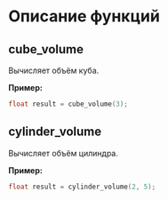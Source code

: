 # Описание функций

## cube_volume
Вычисляет объём куба.

**Пример:**
```c
float result = cube_volume(3);
```

## cylinder_volume
Вычисляет объём цилиндра.

**Пример:**
```c
float result = cylinder_volume(2, 5);
```
